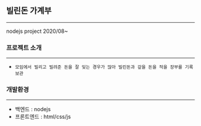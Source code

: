 ## 빌린돈 가계부 
--------------------------
nodejs project 2020/08~

### 프로젝트 소개
-----------------------------
- `모임에서 빌리고 빌려준 돈을 잘 잊는 경우가 많아 빌린돈과 갚을 돈을 적을 장부를 기록 보관`
 
### 개발환경
------------------------
- 백엔드 : nodejs
- 프론트엔드 : html/css/js

